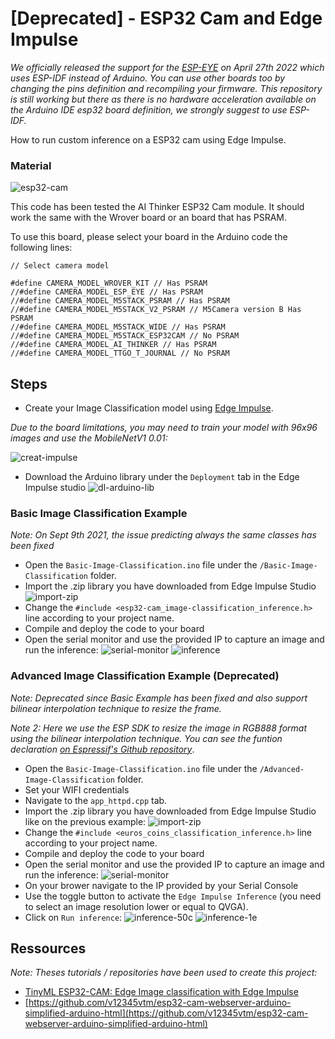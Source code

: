 # [Deprecated] - ESP32 Cam and Edge Impulse

_We officially released the support for the [ESP-EYE](https://docs.edgeimpulse.com/docs/development-platforms/officially-supported-mcu-targets/espressif-esp32) on April 27th 2022 which uses ESP-IDF instead of Arduino. You can use other boards too by changing the pins definition and recompiling your firmware.
This repository is still working but there as there is no hardware acceleration available on the Arduino IDE esp32 board definition, we strongly suggest to use ESP-IDF._

How to run custom inference on a ESP32 cam using Edge Impulse. 

### Material

![esp32-cam](Documentation/esp32-cam.jpg)

This code has been tested the AI Thinker ESP32 Cam module. It should work the same with the Wrover board or an board that has PSRAM. 

To use this board, please select your board in the Arduino code the following lines:

```
// Select camera model

#define CAMERA_MODEL_WROVER_KIT // Has PSRAM
//#define CAMERA_MODEL_ESP_EYE // Has PSRAM
//#define CAMERA_MODEL_M5STACK_PSRAM // Has PSRAM
//#define CAMERA_MODEL_M5STACK_V2_PSRAM // M5Camera version B Has PSRAM
//#define CAMERA_MODEL_M5STACK_WIDE // Has PSRAM
//#define CAMERA_MODEL_M5STACK_ESP32CAM // No PSRAM
//#define CAMERA_MODEL_AI_THINKER // Has PSRAM
//#define CAMERA_MODEL_TTGO_T_JOURNAL // No PSRAM
```

## Steps

* Create your Image Classification model using [Edge Impulse](https://edgeimpulse.com).

*Due to the board limitations, you may need to train your model with 96x96 images and use the MobileNetV1 0.01:*

![creat-impulse](Documentation/create-impulse.png)

* Download the Arduino library under the `Deployment` tab in the Edge Impulse studio
![dl-arduino-lib](Documentation/deployment-tab.png)

### Basic Image Classification Example

*Note: On Sept 9th 2021, the issue predicting always the same classes has been fixed*

* Open the `Basic-Image-Classification.ino` file under the `/Basic-Image-Classification` folder.
* Import the .zip library you have downloaded from Edge Impulse Studio
![import-zip](Documentation/import-zip.png)
* Change the `#include <esp32-cam_image-classification_inference.h>` line according to your project name.
* Compile and deploy the code to your board
* Open the serial monitor and use the provided IP to capture an image and run the inference:
![serial-monitor](Documentation/open-serial.png)
![inference](Documentation/inference.png)

### Advanced Image Classification Example (Deprecated)

*Note: 
Deprecated since Basic Example has been fixed and also support bilinear interpolation technique to resize the frame.*

*Note 2: 
Here we use the ESP SDK to resize the image in RGB888 format using the bilinear interpolation technique. You can see the funtion declaration [on Espressif's Github repository](https://github.com/espressif/arduino-esp32/blob/master/tools/sdk/esp32/include/esp-face/image_util/include/image_util.h#L335)*.

* Open the `Basic-Image-Classification.ino` file under the `/Advanced-Image-Classification` folder.
* Set your WIFI credentials
* Navigate to the `app_httpd.cpp` tab.
* Import the .zip library you have downloaded from Edge Impulse Studio like on the previous example:
![import-zip](Documentation/import-zip.png)
* Change the `#include <euros_coins_classification_inference.h>` line according to your project name.
* Compile and deploy the code to your board
* Open the serial monitor and use the provided IP to capture an image and run the inference:
![serial-monitor](Documentation/open-serial-2.png)
* On your brower navigate to the IP provided by your Serial Console
* Use the toggle button to activate the `Edge Impulse Inference` (you need to select an image resolution lower or equal to QVGA).
* Click on `Run inference`:
![inference-50c](Documentation/inference-50c.png)
![inference-1e](Documentation/inference-1e.png)

## Ressources

*Note: Theses tutorials / repositories have been used to create this project:*

- [TinyML ESP32-CAM: Edge Image classification with Edge Impulse](https://www.survivingwithandroid.com/tinyml-esp32-cam-edge-image-classification-with-edge-impulse/) 
- [https://github.com/v12345vtm/esp32-cam-webserver-arduino-simplified-arduino-html](https://github.com/v12345vtm/esp32-cam-webserver-arduino-simplified-arduino-html)
